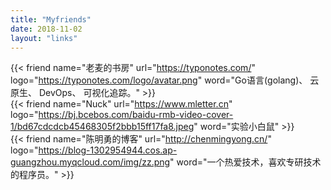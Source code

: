 ```yaml
---
title: "Myfriends"
date: 2018-11-02
layout: "links"
---
```

{{< friend name="老麦的书房" url="https://typonotes.com/" logo="https://typonotes.com/logo/avatar.png" word="Go语言(golang)、 云原生、 DevOps、 可视化追踪。" >}}  
{{< friend name="Nuck" url="https://www.mletter.cn" logo="https://bj.bcebos.com/baidu-rmb-video-cover-1/bd67cdcdcb45468305f2bbb15ff17fa8.jpeg" word="实验小白鼠" >}}  
{{< friend name="陈明勇的博客" url="http://chenmingyong.cn/" logo="https://blog-1302954944.cos.ap-guangzhou.myqcloud.com/img/zz.png" word="一个热爱技术，喜欢专研技术的程序员。" >}} 
